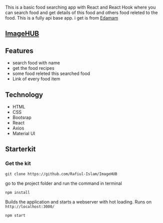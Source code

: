 This is a basic food searching app with React and React Hook where you can search food and get details of this food and others food releted to the food. This is a fully api base app. i get is from [Edamam](https://www.edamam.com/)

## [ImageHUB](https://image-hub-react.netlify.app/)

## Features
 - search food with name
 - get the food recipes
 - some food releted this searched food
 - Link of every food item
 
## Technology
 - HTML
 - CSS
 - Bootsrap
 - React
 - Axios
 - Material UI
 
 ## Starterkit
 
### Get the kit
```
git clone https://github.com/Rafiul-Islam/ImageHUB
```

go to the project folder and run the command in terminal

 ```
 npm install
 ```
 
Builds the application and starts a webserver with hot loading. Runs on `http://localhost:3000/`
 
 ```
 npm start
 ```
